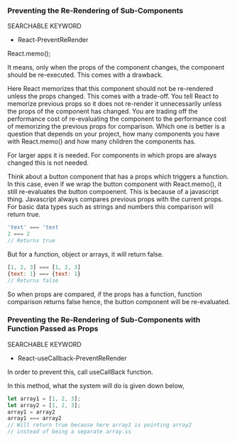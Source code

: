 ### Preventing the Re-Rendering of Sub-Components
SEARCHABLE KEYWORD  
- React-PreventReRender

React.memo();

It means, only when the props of the component changes, the component should be re-executed. This comes with a drawback.

Here React memorizes that this component should not be re-rendered unless the props changed. This comes with a trade-off. You tell React to memorize previous props so it does not re-render it unnecessarily unless the props of the component has changed. You are trading off the performance cost of re-evaluating the component to the performance cost of memorizing the previous props for comparison. Which one is better is a question that depends on your project, how many components you have with React.memo() and how many children the components has.

For larger apps it is needed.
For components in which props are always changed this is not needed.

Think about a button component that has a props which triggers a function. In this case, even if we wrap the button component with React.memo(), it still re-evaluates the button compoenent. This is because of a javascript thing. Javascript always compares previous props with the current props. For basic data types such as strings and numbers this comparison will return true.

```javascript
'text' === 'text
2 === 2
// Returns true
```

But for a function, object or arrays, it will return false.
```javascript
[1, 2, 3] === [1, 2, 3]
{text: 1} === {text: 1}
// Returns false
```


So when props are compared, if the props has a function, function comparison returns false hence, the button component will be re-evaluated.

### Preventing the Re-Rendering of Sub-Components with Function Passed as Props
SEARCHABLE KEYWORD  
- React-useCallback-PreventReRender

In order to prevent this, call useCallBack function.

In this method, what the system will do is given down below,

```javascript
let array1 = [1, 2, 3];
let array2 = [1, 2, 3];
array1 = array2
array1 === array2
// Will return true because here array1 is pointing array2 
// instead of being a separate array.ss
```